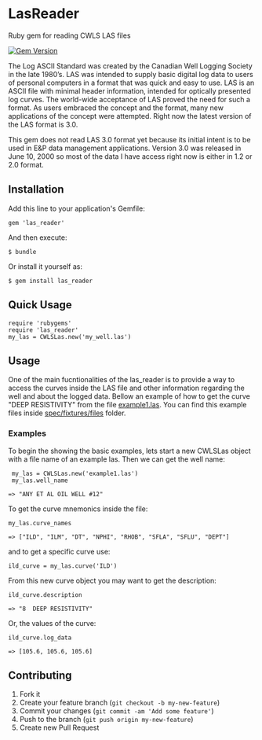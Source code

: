 # LasReader

Ruby gem for reading CWLS LAS files

[<img src="https://badge.fury.io/rb/las_reader.png" alt="Gem Version" />](http://badge.fury.io/rb/las_reader)

The Log ASCII Standard was created by the Canadian Well Logging Society in the late 1980’s. LAS was intended to supply basic digital log data to users of personal computers in a format that was quick and easy to use. LAS is an ASCII file with minimal header information, intended for optically presented log curves.  The world-wide acceptance of LAS proved the need for such a format. As users embraced the concept and the format, many new applications of the concept were attempted. Right now the latest version of the LAS format is 3.0. 

This gem does not read LAS 3.0 format yet because its initial intent is to be used in E&P data management applications.  Version 3.0 was released in June 10, 2000 so most of the data I have access right now is either in 1.2 or 2.0 format. 

## Installation

Add this line to your application's Gemfile:

    gem 'las_reader'

And then execute:

    $ bundle

Or install it yourself as:

    $ gem install las_reader

## Quick Usage
    
    require 'rubygems'
    require 'las_reader'
    my_las = CWLSLas.new('my_well.las')

## Usage

One of the main fucntionalities of the las_reader is to provide a way to access the curves inside the LAS file and other information regarding the well and about the logged data. Bellow an example of how to get the curve "DEEP RESISTIVITY" from the file [example1.las](https://github.com/gpcarmo/cwls-las-reader/blob/master/spec/fixtures/files/example1.las). You can find this example files inside [spec/fixtures/files](https://github.com/gpcarmo/cwls-las-reader/tree/master/spec/fixtures/files) folder.

### Examples

To begin the showing the basic examples, lets start a new CWLSLas object with a file name of an example las. Then we can get the well name:

     my_las = CWLSLas.new('example1.las')
     my_las.well_name
 
    => "ANY ET AL OIL WELL #12"
    

To get the curve mnemonics inside the file:

    my_las.curve_names
    
    => ["ILD", "ILM", "DT", "NPHI", "RHOB", "SFLA", "SFLU", "DEPT"] 

and to get a specific curve use:

    ild_curve = my_las.curve('ILD')


From this new curve object you may want to get the description:

    ild_curve.description

    => "8  DEEP RESISTIVITY"

Or, the values of the curve:

    ild_curve.log_data
    
    => [105.6, 105.6, 105.6]



## Contributing

1. Fork it
2. Create your feature branch (`git checkout -b my-new-feature`)
3. Commit your changes (`git commit -am 'Add some feature'`)
4. Push to the branch (`git push origin my-new-feature`)
5. Create new Pull Request

